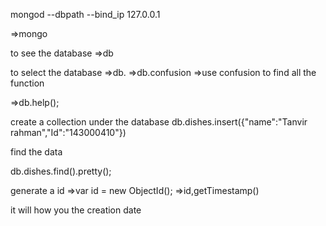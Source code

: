 mongod --dbpath --bind_ip 127.0.0.1

=>mongo

to see the database
=>db

to select the database
=>db.<name>
=>db.confusion
=>use confusion
to find all the function

=>db.help();

create a collection under the database
db.dishes.insert({"name":"Tanvir rahman","Id":"143000410"})

find the data

db.dishes.find().pretty();


generate a id
=>var id = new ObjectId();
=>id,getTimestamp()


it will how you the creation date